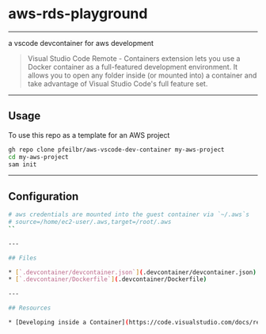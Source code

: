 # aws-rds-playground

---

a vscode devcontainer for aws development

> Visual Studio Code Remote - Containers extension lets you use a Docker container as a full-featured development environment. It allows you to open any folder inside (or mounted into) a container and take advantage of Visual Studio Code's full feature set.

---

## Usage

To use this repo as a template for an AWS project

```sh
gh repo clone pfeilbr/aws-vscode-dev-container my-aws-project
cd my-aws-project
sam init
```

---

## Configuration

```sh
# aws credentials are mounted into the guest container via `~/.aws`s
# source=/home/ec2-user/.aws,target=/root/.aws
``

---

## Files

* [`.devcontainer/devcontainer.json`](.devcontainer/devcontainer.json)
* [`.devcontainer/Dockerfile`](.devcontainer/Dockerfile)

---

## Resources

* [Developing inside a Container](https://code.visualstudio.com/docs/remote/containers)